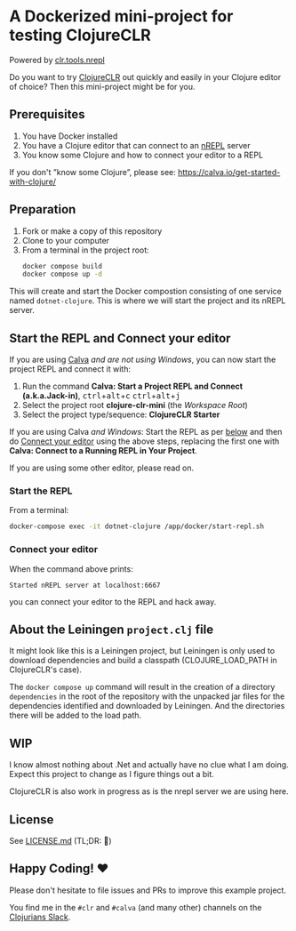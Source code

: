 # A Dockerized mini-project for testing ClojureCLR

Powered by [clr.tools.nrepl](https://github.com/clojure/clr.tools.nrepl)

Do you want to try [ClojureCLR](https://github.com/clojure/clojure-clr) out quickly and easily in your Clojure editor of choice? Then this mini-project might be for you.

## Prerequisites

1. You have Docker installed
2. You have a Clojure editor that can connect to an [nREPL](https://nrepl.org/) server
3. You know some Clojure and how to connect your editor to a REPL

If you don't ”know some Clojure”, please see: https://calva.io/get-started-with-clojure/

## Preparation

1. Fork or make a copy of this repository
2. Clone to your computer
3. From a terminal in the project root:
    ```sh
    docker compose build
    docker compose up -d
    ```

This will create and start the Docker compostion consisting of one service named `dotnet-clojure`. This is where we will start the project and its nREPL server.

## Start the REPL and Connect your editor

If you are using [Calva](https://calva.io) _and are not using Windows_, you can now start the project REPL and connect it with:

1. Run the command **Calva: Start a Project REPL and Connect (a.k.a.Jack-in)**, <kbd>ctrl</kbd>+<kbd>alt</kbd>+<kbd>c</kbd> <kbd>ctrl</kbd>+<kbd>alt</kbd>+<kbd>j</kbd>
2. Select the project root **clojure-clr-mini** (the *Workspace Root*)
3. Select the project type/sequence: **ClojureCLR Starter**

If you are using Calva _and Windows_: Start the REPL as per [below](#start-the-repl) and then do [Connect your editor](#connect-your-editor) using the above steps, replacing the first one with **Calva: Connect to a Running REPL in Your Project**.

If you are using some other editor, please read on.

### Start the REPL

From a terminal:

```sh
docker-compose exec -it dotnet-clojure /app/docker/start-repl.sh
```

### Connect your editor

When the command above prints:

```
Started nREPL server at localhost:6667
```

you can connect your editor to the REPL and hack away.

## About the Leiningen `project.clj` file

It might look like this is a Leiningen project, but Leiningen is only used to download dependencies and build a classpath (CLOJURE_LOAD_PATH in ClojureCLR's case). 

The `docker compose up` command will result in the creation of a directory `dependencies` in the root of the repository with the unpacked jar files for the dependencies identified and downloaded by Leiningen. And the directories there will be added to the load path.

## WIP

I know almost nothing about .Net and actually have no clue what I am doing. Expect this project to change as I figure things out a bit.

ClojureCLR is also work in progress as is the nrepl server we are using here.

## License

See [LICENSE.md](LICENSE.md) (TL;DR: 🗽)

## Happy Coding! ♥️

Please don't hesitate to file issues and PRs to improve this example project.

You find me in the `#clr` and `#calva` (and many other) channels on the [Clojurians Slack](http://clojurians.net/).

